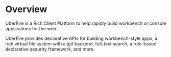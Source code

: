 # Overview
UberFire is a Rich Client Platform to help rapidly build workbench or console applications for the web.

UberFire provides declarative APIs for building workbench-style apps, a rich virtual file system with a jgit backend, full-text search, a role-based declarative security framework, and more.


